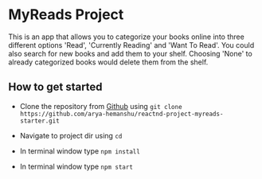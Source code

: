 # MyReads Project

This is an app that allows you to categorize your books online into three different options 'Read', 'Currently Reading' and 'Want To Read'. You could also search for new books and add them to your shelf. Choosing 'None' to already categorized books would delete them from the shelf.

## How to get started

- Clone the repository from [Github](https://github.com/arya-hemanshu/reactnd-project-myreads-starter.git) using ```git clone https://github.com/arya-hemanshu/reactnd-project-myreads-starter.git```

- Navigate to project dir using ```cd```
- In terminal window type ```npm install```
- In terminal window type ```npm start```

